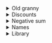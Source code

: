 <details>
  <summary>
    Old granny
  </summary>
  <p>
  Create a variable with name `granny` assign it a value some text. Print the value on the console.
```js
const granny = "I'm not so old, m*fckaa"

console.log(granny)
```
  </p>
</details>

<details>
  <summary>
    Sums and counts
  </summary>
  <p>
```js
  let count = 1
  let sum = 3
  sum = count + sum
  count = sum + count
```
  </p>
</details>

<details>
  <summary>
  Discounts
  </summary>
  <p>
```js
  sum = 500
  discount = 0.25
```
  </p>
</details>

<details>
  <summary>
  Negative sum
  </summary>
  <p>
```js
  sum = 500
```
  </p>
</details>

<details>
  <summary>
  Names
  </summary>
  <p>
```js
  first_name = "John"
  second_name = "Atanasov"
```
  </p>
</details>

<details>
  <summary>
  Library
  </summary>
  <p>
  We have the following book catalog
| Book                       | Price |
|----------------------------|-------|
| Learn You a Haskell        | Free  |
| The Healthy Programmer     | 50    |
| Code Complete              | 60    |
| The Pragmatic Programmer   | 20    |
| Pro Git                    | Free  |
| Introduction to Algorithms | 80    |
| Concrete Mathematics       | 100   |

0 Create all book variables
1 Print all books with their price tag.
2 What is the sum of prices of all the books?
3 If a person buys ` Pro Git` and `Code Complete`, he gets a discount of 25%.
What will be the sum of prices now?
  </p>
</details>
